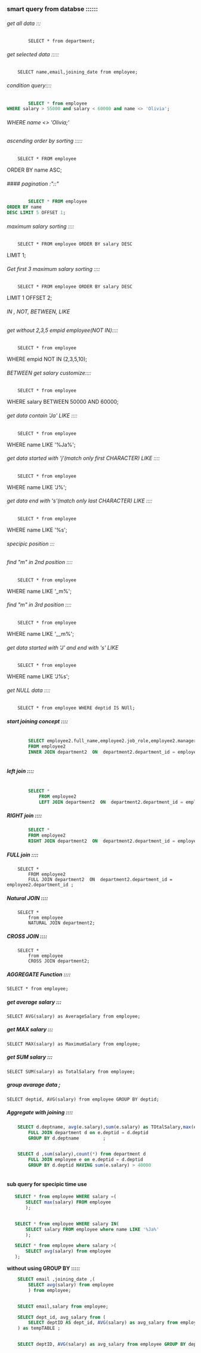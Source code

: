 

###  smart query from databse ::::::


######  get all data :::
            SELECT * from department;

######  get selected data :::::
        SELECT name,email,joining_date from employee;

######  condition query::::
```sql
        SELECT * from employee
WHERE salary > 55000 and salary < 60000 and name <> 'Olivia';
```
######  WHERE name <> 'Olivia;'


######  ascending order by sorting :::::
        SELECT * FROM employee
ORDER BY name
ASC;


######   #### pagination :"::"
```sql
        SELECT * FROM employee
ORDER BY name
DESC LIMIT 5 OFFSET 1; 

```
######  maximum salary sorting ::::

        SELECT * FROM employee ORDER BY salary DESC 
LIMIT 1;


######  Get first 3 maximum salary sorting ::::

        SELECT * FROM employee ORDER BY salary DESC 
LIMIT 1 OFFSET 2;

######  IN , NOT, BETWEEN, LIKE

######  get without 2,3,5 empid employee(NOT IN)::::

        SELECT * from employee 
WHERE empid  NOT IN (2,3,5,10);

######  BETWEEN get salary customize::::

        SELECT * from employee
WHERE salary BETWEEN 50000 AND 60000;

######  get data contain 'Ja' LIKE ::::
        SELECT * from employee
WHERE name  LIKE '%Ja%';


######  get data started with 'j'(match only first CHARACTER)  LIKE ::::
        SELECT * from employee
WHERE name  LIKE 'J%';

######  get data end with 's'(match only last CHARACTER)  LIKE ::::
        SELECT * from employee
WHERE name  LIKE '%s';



######  specipic position :::


######  find "m" in 2nd position  ::::
        SELECT * from employee
WHERE name  LIKE '_m%';


######  find "m" in 3rd position  ::::
        SELECT * from employee
WHERE name  LIKE '__m%';


######  get data started with 'J' and end with 's' LIKE

        SELECT * from employee
WHERE name  LIKE 'J%s';

######  get NULL data ::::

        SELECT * from employee WHERE deptid IS NUll;




##### start joining concept ::::

```sql

        SELECT employee2.full_name,employee2.job_role,employee2.manager_id,department2.department_name
        FROM employee2
        INNER JOIN department2  ON  department2.department_id = employee2.department_id ;
        

```

##### left join ::::

```sql

        SELECT *
            FROM employee2
            LEFT JOIN department2  ON  department2.department_id = employee2.department_id ;


```
##### RIGHT join ::::

```sql
        SELECT *
        FROM employee2
        RIGHT JOIN department2  ON  department2.department_id = employee2.department_id ;


```

##### FULL join ::::

        SELECT *
            FROM employee2
            FULL JOIN department2  ON  department2.department_id = employee2.department_id ;


##### Natural JOIN ::::

        SELECT *
            from employee
            NATURAL JOIN department2;


##### CROSS JOIN ::::

        SELECT *
            from employee
            CROSS JOIN department2;

##### AGGREGATE Function ::::

    SELECT * from employee;

##### get average salary :::

    SELECT AVG(salary) as AverageSalary from employee;

##### get MAX salary :::

    SELECT MAX(salary) as MaximumSalary from employee;

##### get SUM salary :::

    SELECT SUM(salary) as TotalSalary from employee;

##### group avarage data ;

    SELECT deptid, AVG(salary) from employee GROUP BY deptid;

##### Aggregate with joining ::::

```sql
    SELECT d.deptname, avg(e.salary),sum(e.salary) as TOtalSalary,max(e.salary),min(e.salary),count(*) from employee e
        FULL JOIN department d on e.deptid = d.deptid
        GROUP BY d.deptname         ;


    SELECT d ,sum(salary),count(*) from department d
        FULL JOIN employee e on e.deptid = d.deptid
        GROUP BY d.deptid HAVING sum(e.salary) > 40000



```
#### sub query for specipic time use

 ```sql
    SELECT * from employee WHERE salary =(
        SELECT max(salary) FROM employee
        );


    SELECT * from employee WHERE salary IN(
        SELECT salary FROM employee where name LIKE '%Ja%'
        );

    SELECT * from employee where salary >(
        SELECT avg(salary) from employee
    );

 ```
 **without using GROUP BY  :::::**

```sql
    SELECT email ,joining_date ,(
        SELECT avg(salary) from employee
        ) from employee;


    SELECT email,salary from employee;

    SELECT dept_id, avg_salary from (
        SELECT deptID AS dept_id, AVG(salary) as avg_salary from employee GROUP BY deptID
    ) as tempTABLE ;


    SELECT deptID, AVG(salary) as avg_salary from employee GROUP BY deptID
```